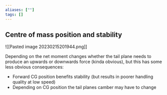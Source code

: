 ```yaml
---
aliases: [""]
tags: []
---
```


## Centre of mass position and stability

![[Pasted image 20230215201944.png]]

Depending on the net moment changes whether the tail plane needs to produce an upwards or downwards force (kinda obvious), but this has some less obvious consequences:
- Forward CG position benefits stability (but results in poorer handling quality at low speed)
- Depending on CG position the tail planes camber may have to change


